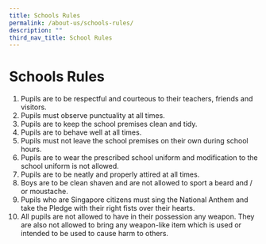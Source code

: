 ```yaml
---
title: Schools Rules
permalink: /about-us/schools-rules/
description: ""
third_nav_title: School Rules
---
```


# **Schools Rules**

1. Pupils are to be respectful and courteous to their teachers, friends and visitors.
2. Pupils must observe punctuality at all times.
3. Pupils are to keep the school premises clean and tidy.
4. Pupils are to behave well at all times.
5. Pupils must not leave the school premises on their own during school hours.
6. Pupils are to wear the prescribed school uniform and modification to the school uniform is not allowed.
7. Pupils are to be neatly and properly attired at all times.
8. Boys are to be clean shaven and are not allowed to sport a beard and / or moustache.
9. Pupils who are Singapore citizens must sing the National Anthem and take the Pledge with their right fists over their hearts.
10. All pupils are not allowed to have in their possession any weapon. They are also not allowed to bring any weapon-like item which is used or intended to be used to cause harm to others.